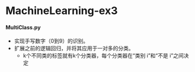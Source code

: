 # MachineLearning-ex3

#### MultiClass.py
- 实现手写数字（0到9）的识别。
- 扩展之前的逻辑回归，并将其应用于一对多的分类。
  - k个不同类的标签就有k个分类器，每个分类器在“类别 i”和“不是 i”之间决定